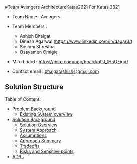 #Team Avengers ArchitectureKatas2021
For Katas 2021
- Team Name : Avengers
- Team Members : 
	- Ashish Bhalgat
	- Dinesh Agarwal (https://www.linkedin.com/in/dagar3/)
	- Sushmi Shrestha
	- Osayamen Omigie  

- Miro board : https://miro.com/app/board/o9J_lHnUEig=/
- Contact email : bhalgatashish@gmail.com


## Solution Structure

Table of Content:

- [Problem Background](1.ProblemBackground/Readme.md)
	- [Existing System overview](1.ProblemBackground/ProblemOverview.md)
- [Solution Background](2.SolutionBackground)
	- [Solution Overview](2.SolutionBackground/SolutionOverview.md)
	- [System Approach](2.SolutionBackground/SystemApproach.md)
	- [Assumptions](2.SolutionBackground/Assumptions.md)
	- [Approach Summary](2.SolutionBackground/SystemAppoach.md)
	- [Tradeoffs](2.SolutionBackground/Tradeoffs.md)
	- [Risks and Sensitive points](2.SolutionBackground/SecurityIssues.md)
- [ADRs](3.ADRs)

